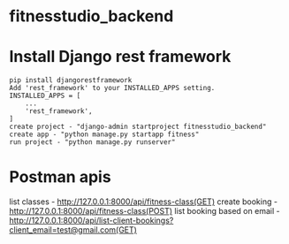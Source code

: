 # fitnesstudio_backend

# Install Django rest framework

    pip install djangorestframework
    Add 'rest_framework' to your INSTALLED_APPS setting.
    INSTALLED_APPS = [
        ...
        'rest_framework',
    ]
    create project - "django-admin startproject fitnesstudio_backend"
    create app - "python manage.py startapp fitness"
    run project - "python manage.py runserver"

# Postman apis

list classes - http://127.0.0.1:8000/api/fitness-class(GET)
create booking - http://127.0.0.1:8000/api/fitness-class(POST)
list booking based on email - http://127.0.0.1:8000/api/list-client-bookings?client_email=test@gmail.com(GET)

